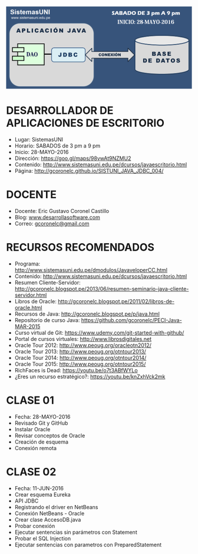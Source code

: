 ![Java CLIENTE-SERVIDOR](https://raw.githubusercontent.com/gcoronelc/SISTUNI_JAVA_JDBC_004/master/JavaCS004.png)

# DESARROLLADOR DE APLICACIONES DE ESCRITORIO

- Lugar: SistemasUNI
- Horario: SABADOS de 3 pm a 9 pm
- Inicio: 28-MAYO-2016
- Dirección: https://goo.gl/maps/98vwAt9NZMU2
- Contenido: http://www.sistemasuni.edu.pe/dcursos/javaescritorio.html
- Página: http://gcoronelc.github.io/SISTUNI_JAVA_JDBC_004/

# DOCENTE

- Docente: Eric Gustavo Coronel Castillo
- Blog: www.desarrollasoftware.com
- Correo: gcoronelc@gmail.com

# RECURSOS RECOMENDADOS

- Programa: http://www.sistemasuni.edu.pe/dmodulos/JavaveloperCC.html
- Contenido: http://www.sistemasuni.edu.pe/dcursos/javaescritorio.html
- Resumen Cliente-Servidor: http://gcoronelc.blogspot.pe/2013/06/resumen-seminario-java-cliente-servidor.html
- Libros de Oracle: http://gcoronelc.blogspot.pe/2011/02/libros-de-oracle.html
- Recursos de Java: http://gcoronelc.blogspot.pe/p/java.html
- Repositorio de curso Java: https://github.com/gcoronelc/PECI-Java-MAR-2015
- Curso virtual de Git: https://www.udemy.com/git-started-with-github/
- Portal de cursos virtuales: http://www.librosdigitales.net
- Oracle Tour 2012: http://www.peoug.org/oracleotn2012/
- Oracle Tour 2013: http://www.peoug.org/otntour2013/
- Oracle Tour 2014: http://www.peoug.org/otntour2014/
- Oracle Tour 2015: http://www.peoug.org/otntour2015/
- RichFaces is Dead: https://youtu.be/o7t3ABfWYLo
- ¿Eres un recurso estratégico?: https://youtu.be/knZxhVck2mk

# CLASE 01 

- Fecha: 28-MAYO-2016
- Revisado Git y GitHub
- Instalar Oracle
- Revisar conceptos de Oracle
- Creación de esquema
- Conexión remota

# CLASE 02

- Fecha: 11-JUN-2016
- Crear esquema Eureka
- API JDBC
- Registrando el driver en NetBeans
- Conexión NetBeans - Oracle
- Crear clase AccesoDB.java
- Probar conexión
- Ejecutar sentencias sin parámetros con Statement
- Probar el SQL Injection
- Ejecutar sentencias con parametros con PreparedStatement












